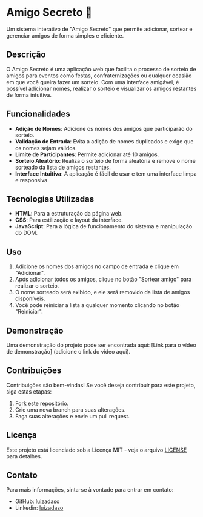 # Amigo Secreto 🎉

Um sistema interativo de "Amigo Secreto" que permite adicionar, sortear e gerenciar amigos de forma simples e eficiente.

## Descrição

O Amigo Secreto é uma aplicação web que facilita o processo de sorteio de amigos para eventos como festas, confraternizações ou qualquer ocasião em que você queira fazer um sorteio. Com uma interface amigável, é possível adicionar nomes, realizar o sorteio e visualizar os amigos restantes de forma intuitiva.

## Funcionalidades

- **Adição de Nomes**: Adicione os nomes dos amigos que participarão do sorteio.
- **Validação de Entrada**: Evita a adição de nomes duplicados e exige que os nomes sejam válidos.
- **Limite de Participantes**: Permite adicionar até 10 amigos.
- **Sorteio Aleatório**: Realiza o sorteio de forma aleatória e remove o nome sorteado da lista de amigos restantes.
- **Interface Intuitiva**: A aplicação é fácil de usar e tem uma interface limpa e responsiva.

## Tecnologias Utilizadas

- **HTML**: Para a estruturação da página web.
- **CSS**: Para estilização e layout da interface.
- **JavaScript**: Para a lógica de funcionamento do sistema e manipulação do DOM.

## Uso

1. Adicione os nomes dos amigos no campo de entrada e clique em "Adicionar".
2. Após adicionar todos os amigos, clique no botão "Sortear amigo" para realizar o sorteio.
3. O nome sorteado será exibido, e ele será removido da lista de amigos disponíveis.
4. Você pode reiniciar a lista a qualquer momento clicando no botão "Reiniciar".

## Demonstração

Uma demonstração do projeto pode ser encontrada aqui: [Link para o vídeo de demonstração] (adicione o link do vídeo aqui).

## Contribuições

Contribuições são bem-vindas! Se você deseja contribuir para este projeto, siga estas etapas:

1. Fork este repositório.
2. Crie uma nova branch para suas alterações.
3. Faça suas alterações e envie um pull request.

## Licença

Este projeto está licenciado sob a Licença MIT - veja o arquivo [LICENSE](LICENSE) para detalhes.

## Contato

Para mais informações, sinta-se à vontade para entrar em contato:

- GitHub: [luizadaso](https://github.com/luizadaso)
- Linkedin: [luizadaso](https://www.linkedin.com/in/luizadaso)